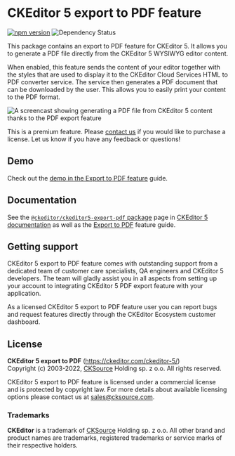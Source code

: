 CKEditor 5 export to PDF feature
================================

[![npm version](https://badge.fury.io/js/%40ckeditor%2Fckeditor5-export-pdf.svg)](https://www.npmjs.com/package/@ckeditor/ckeditor5-export-pdf)
![Dependency Status](https://img.shields.io/librariesio/release/npm/@ckeditor/ckeditor5-export-pdf)

This package contains an export to PDF feature for CKEditor 5. It allows you to generate a PDF file directly from the CKEditor 5 WYSIWYG editor content.

When enabled, this feature sends the content of your editor together with the styles that are used to display it to the CKEditor Cloud Services HTML to PDF converter service. The service then generates a PDF document that can be downloaded by the user. This allows you to easily print your content to the PDF format.

![A screencast showing generating a PDF file from CKEditor 5 content thanks to the PDF export feature](https://c.cksource.com/a/1/img/npm/ckeditor-5-pdf-export.gif)

This is a premium feature. Please [contact us](https://ckeditor.com/contact/) if you would like to purchase a license. Let us know if you have any feedback or questions!

## Demo

Check out the [demo in the Export to PDF feature](https://ckeditor.com/docs/ckeditor5/latest/features/export-pdf.html#demo) guide.

## Documentation

See the [`@ckeditor/ckeditor5-export-pdf` package](https://ckeditor.com/docs/ckeditor5/latest/api/export-pdf.html) page in [CKEditor 5 documentation](https://ckeditor.com/docs/ckeditor5/latest/) as well as the [Export to PDF](https://ckeditor.com/docs/ckeditor5/latest/features/export-pdf.html) feature guide.

## Getting support

CKEditor 5 export to PDF feature comes with outstanding support from a dedicated team of customer care specialists, QA engineers and CKEditor 5 developers. The team will gladly assist you in all aspects from setting up your account to integrating CKEditor 5 PDF export feature with your application.

As a licensed CKEditor 5 export to PDF feature user you can report bugs and request features directly through the CKEditor Ecosystem customer dashboard.

## License

**CKEditor 5 export to PDF** (https://ckeditor.com/ckeditor-5/)<br>
Copyright (c) 2003-2022, [CKSource](http://cksource.com) Holding sp. z o.o. All rights reserved.

CKEditor 5 export to PDF feature is licensed under a commercial license and is protected by copyright law.
For more details about available licensing options please contact us at sales@cksource.com.

### Trademarks

**CKEditor** is a trademark of [CKSource](http://cksource.com) Holding sp. z o.o. All other brand and product names are trademarks, registered trademarks or service marks of their respective holders.
